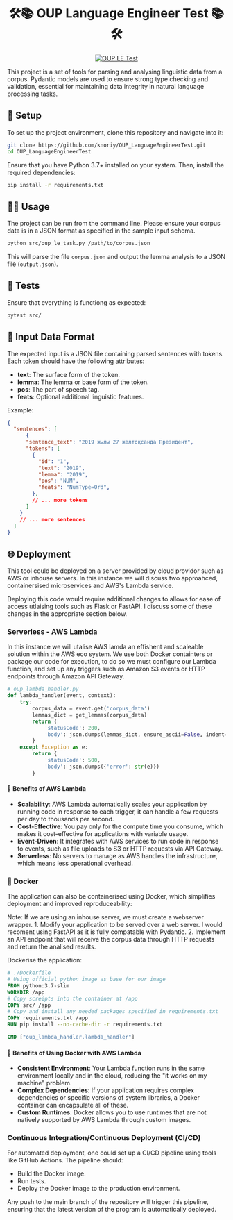 
<div align="center">

# 🛠️📚 OUP Language Engineer Test 📚🛠️

[![OUP LE Test](https://github.com/knoriy/OUP_LanguageEngineerTest/actions/workflows/ci-testing.yml/badge.svg)](https://github.com/knoriy/OUP_LanguageEngineerTest/actions/workflows/ci-testing.yml)


</div>

This project is a set of tools for parsing and analysing linguistic data from a corpus. Pydantic models are used to ensure strong type checking and validation, essential for maintaining data integrity in natural language processing tasks.

## 🚀 Setup

To set up the project environment, clone this repository and navigate into it:

```bash
git clone https://github.com/knoriy/OUP_LanguageEngineerTest.git
cd OUP_LanguageEngineerTest
```

Ensure that you have Python 3.7+ installed on your system. Then, install the required dependencies:

```bash
pip install -r requirements.txt
```

## 🧑‍💻 Usage

The project can be run from the command line. Please ensure your corpus data is in a JSON format as specified in the sample input schema.

```bash
python src/oup_le_task.py /path/to/corpus.json
```

This will parse the file `corpus.json` and output the lemma analysis to a JSON file (`output.json`).

## 🧪 Tests

Ensure that everything is functiong as expected:

```bash
pytest src/
```

## 📄 Input Data Format

The expected input is a JSON file containing parsed sentences with tokens. Each token should have the following attributes:

- **text**: The surface form of the token.
- **lemma**: The lemma or base form of the token.
- **pos**: The part of speech tag.
- **feats**: Optional additional linguistic features.

Example:

```json
{
  "sentences": [
      {
      "sentence_text": "2019 жылы 27 желтоқсанда Президент",
      "tokens": [
        {
          "id": "1",
          "text": "2019",
          "lemma": "2019",
          "pos": "NUM",
          "feats": "NumType=Ord",
        },
        // ... more tokens
      ]
    }
    // ... more sentences
  ]
}
```

## 🌐 Deployment

This tool could be deployed on a server provided by cloud providor such as AWS or inhouse servers. In this instance we will discuss two approahced, containersised microservices and AWS's Lambda service.

Deploying this code would require additional changes to allows for ease of access utlaising tools such as Flask or FastAPI. I discuss some of these changes in the appropriate section below.

### Serverless - AWS Lambda

In this instance we will utalise AWS lamda an effishent and scaleable solution within the AWS eco system. We use both Docker containters or package our code for execution, to do so we must configure our Lambda function, and set up any triggers such as Amazon S3 events or HTTP endpoints through Amazon API Gateway.

```python
# oup_lambda_handler.py
def lambda_handler(event, context):
    try:
        corpus_data = event.get('corpus_data')
        lemmas_dict = get_lemmas(corpus_data)
        return {
            'statusCode': 200,
            'body': json.dumps(lemmas_dict, ensure_ascii=False, indent=2)
        }
    except Exception as e:
        return {
            'statusCode': 500,
            'body': json.dumps({'error': str(e)})
        }
```

#### 🌟 Benefits of AWS Lambda

- **Scalability**: AWS Lambda automatically scales your application by running code in response to each trigger, it can handle a few requests per day to thousands per second.
- **Cost-Effective**: You pay only for the compute time you consume, which makes it cost-effective for applications with variable usage.
- **Event-Driven**: It integrates with AWS services to run code in response to events, such as file uploads to S3 or HTTP requests via API Gateway.
- **Serverless**: No servers to manage as AWS handles the infrastructure, which means less operational overhead.

### 🐳 Docker

The application can also be containerised using Docker, which simplifies deployment and improved reproduceability:

Note: If we are using an inhouse server, we must create a webserver wrapper.
    1. Modify your application to be served over a web server. I would recoment using FastAPI as it is fully compatable with Pydantic.
    2. Implement an API endpoint that will receive the corpus data through HTTP requests and return the analised results.

Dockerise the application:

```dockerfile
# ./Dockerfile
# Using official python image as base for our image
FROM python:3.7-slim
WORKDIR /app
# Copy screipts into the container at /app
COPY src/ /app
# Copy and install any needed packages specified in requirements.txt
COPY requirements.txt /app
RUN pip install --no-cache-dir -r requirements.txt

CMD ["oup_lambda_handler.lambda_handler"]
```

#### 🌟 Benefits of Using Docker with AWS Lambda

- **Consistent Environment**: Your Lambda function runs in the same environment locally and in the cloud, reducing the "it works on my machine" problem.
- **Complex Dependencies**: If your application requires complex dependencies or specific versions of system libraries, a Docker container can encapsulate all of these.
- **Custom Runtimes**: Docker allows you to use runtimes that are not natively supported by AWS Lambda through custom images.

### Continuous Integration/Continuous Deployment (CI/CD)

For automated deployment, one could set up a CI/CD pipeline using tools like GitHub Actions. The pipeline should:

- Build the Docker image.
- Run tests.
- Deploy the Docker image to the production environment.

Any push to the main branch of the repository will trigger this pipeline, ensuring that the latest version of the program is automatically deployed.
